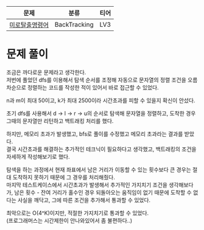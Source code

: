 
| 문제                                                                        | 분류           | 티어  |   
|---------------------------------------------------------------------------|--------------|-----|   
| [미로탈출명령어](https://school.programmers.co.kr/learn/courses/30/lessons/150365) | BackTracking | LV3 |

# 문제 풀이

조금은 까다로운 문제라고 생각한다.   
저번에 풀었던 dfs를 이용해서 탐색 순서를 조정해 자동으로 문자열의 정렬 조건을 오름차순으로 정렬하는 코드를 작성한 적이 있어서 바로 접근할 수 있었다.   

n과 m이 최대 50이고, k가 최대 2500이라 시간초과를 피할 수 있을지 확신이 안섰다.   

초기 dfs를 사용해서 d -> l -> r -> u의 순서로 탐색해 문자열을 정렬하고, 도착한 경우 그때의 문자열만 리턴하고 백트래킹 처리를 했다.  

하지만, 메모리 초과가 발생했고, bfs로 풀이를 수정했고 메모리 초과라는 결과를 받았다.   
결국 시간초과를 해결하는 추가적인 테크닉이 필요하다고 생각했고, 백트래킹의 조건을 자세하게 작성해보기로 했다.

탐색을 하는 과정에서 현재 좌표에서 남은 거리가 이동할 수 있는 횟수보다 큰 경우는 절대 도착하지 못하기 때문에 그 경우를 처리해줬다.   
마지막 테스트케이스에서 시간초과가 발생해서 추가적인 가지치기 조건을 생각해보다가, 남은 횟수 - 잔여 거리가 홀수인 경우 되돌아오는 움직임이 없기 때문에 도착할 수 없다는 사실을 깨닥고, 그에 따른 조건을 추가해서 통과할 수 있었다.   

최악으로는 O(4^K)이지만, 적절한 가지치기로 통과할 수 있었다.   
(프로그래머스는 시간제한이 안나와있어서 좀 불편하다..)
